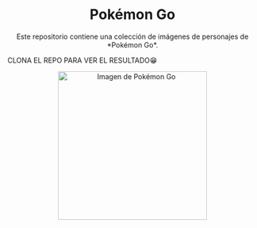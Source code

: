 <h1 align="center">Pokémon Go</h1>

<p align="center">Este repositorio contiene una colección de imágenes de personajes de *Pokémon Go*.

CLONA EL REPO PARA VER EL RESULTADO😁

</p>

<div align="center">
  <a href="https://github.com/user-attachments/assets/74abaf35-b768-4b9c-8cf8-5bd644b64f6f">
    <img src="https://github.com/user-attachments/assets/74abaf35-b768-4b9c-8cf8-5bd644b64f6f" alt="Imagen de Pokémon Go" width="300" />
  </a>
</div>



